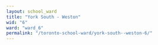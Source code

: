 ```yaml
---
layout: school_ward
title: "York South - Weston"
wid: "6"
ward: "ward_6"
permalink: "/toronto-school-ward/york-south--weston-6/"
---
```

